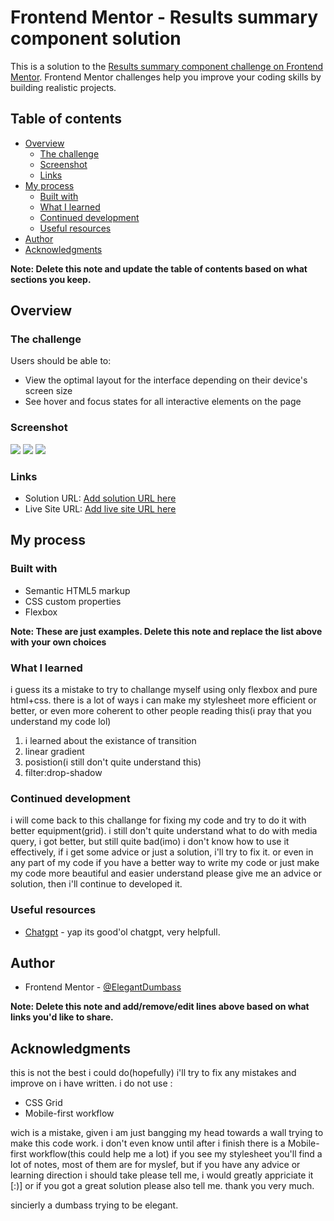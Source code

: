 # Frontend Mentor - Results summary component solution

This is a solution to the [Results summary component challenge on Frontend Mentor](https://www.frontendmentor.io/challenges/results-summary-component-CE_K6s0maV). Frontend Mentor challenges help you improve your coding skills by building realistic projects.

## Table of contents

- [Overview](#overview)
  - [The challenge](#the-challenge)
  - [Screenshot](#screenshot)
  - [Links](#links)
- [My process](#my-process)
  - [Built with](#built-with)
  - [What I learned](#what-i-learned)
  - [Continued development](#continued-development)
  - [Useful resources](#useful-resources)
- [Author](#author)
- [Acknowledgments](#acknowledgments)

**Note: Delete this note and update the table of contents based on what sections you keep.**

## Overview

### The challenge

Users should be able to:

- View the optimal layout for the interface depending on their device's screen size
- See hover and focus states for all interactive elements on the page

### Screenshot

![](./assets/Screenshot/Web%20capture_20-5-2023_123013_127.0.0.1.jpeg)
![](./assets/Screenshot/Web%20capture_20-5-2023_12315_127.0.0.1.jpeg)
![](./assets/Screenshot/Web%20capture_20-5-2023_123228_127.0.0.1.jpeg)

### Links

- Solution URL: [Add solution URL here](https://your-solution-url.com)
- Live Site URL: [Add live site URL here](https://your-live-site-url.com)

## My process

### Built with

- Semantic HTML5 markup
- CSS custom properties
- Flexbox

**Note: These are just examples. Delete this note and replace the list above with your own choices**

### What I learned

i guess its a mistake to try to challange myself using only flexbox and pure html+css.
there is a lot of ways i can make my stylesheet more efficient or better, or even more coherent to other people reading this(i pray that you understand my code lol)

1. i learned about the existance of transition
2. linear gradient
3. posistion(i still don't quite understand this)
4. filter:drop-shadow

### Continued development

i will come back to this challange for fixing my code and try to do it with better equipment(grid).
i still don't quite understand what to do with media query, i got better, but still quite bad(imo) i don't know how to use it effectively, if i get some advice or just a solution, i'll try to fix it.
or even in any part of my code if you have a better way to write my code or just make my code more beautiful and easier understand please give me an advice or solution, then i'll continue to developed it.

### Useful resources

- [Chatgpt](https://chat.openai.com) - yap its good'ol chatgpt, very helpfull.

## Author

- Frontend Mentor - [@ElegantDumbass](https://www.frontendmentor.io/profile/ElegantDumbass)

**Note: Delete this note and add/remove/edit lines above based on what links you'd like to share.**

## Acknowledgments

this is not the best i could do(hopefully) i'll try to fix any mistakes and improve on i have written.
i do not use :

- CSS Grid
- Mobile-first workflow

wich is a mistake, given i am just bangging my head towards a wall trying to make this code work.
i don't even know until after i finish there is a Mobile-first workflow(this could help me a lot)
if you see my stylesheet you'll find a lot of notes, most of them are for myslef, but if you have any advice or learning direction i should take please tell me, i would greatly appriciate it [:)]
or if you got a great solution please also tell me.
thank you very much.

sincierly a dumbass trying to be elegant.

